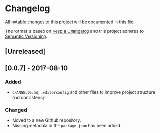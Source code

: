 # Changelog
All notable changes to this project will be documented in this file.

The format is based on [Keep a Changelog](http://keepachangelog.com/en/1.0.0/)
and this project adheres to [Semantic Versioning](http://semver.org/spec/v2.0.0.html).

## [Unreleased]

## [0.0.7] - 2017-08-10
### Added
- `CHANGELOG.md`, `.editorconfig` and other files to improve project structure and consistency.

### Changed
- Moved to a new Github repository.
- Missing metadata in the `package.json` has been added.

